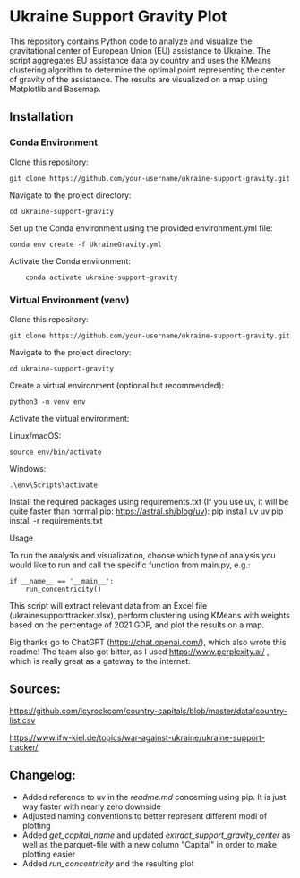 # Ukraine Support Gravity Plot

This repository contains Python code to analyze and visualize the gravitational center of European Union (EU) assistance to Ukraine. The script aggregates EU assistance data by country and uses the KMeans clustering algorithm to determine the optimal point representing the center of gravity of the assistance. The results are visualized on a map using Matplotlib and Basemap.
## Installation
### Conda Environment
Clone this repository:

    git clone https://github.com/your-username/ukraine-support-gravity.git

Navigate to the project directory:


    cd ukraine-support-gravity

Set up the Conda environment using the provided environment.yml file:

    conda env create -f UkraineGravity.yml

Activate the Conda environment:


        conda activate ukraine-support-gravity

### Virtual Environment (venv)

Clone this repository:


    git clone https://github.com/your-username/ukraine-support-gravity.git

Navigate to the project directory:


    cd ukraine-support-gravity

Create a virtual environment (optional but recommended):


    python3 -m venv env

Activate the virtual environment:

Linux/macOS:

    source env/bin/activate
Windows:

    .\env\Scripts\activate

Install the required packages using requirements.txt
(If you use uv, it will be quite faster than normal pip:
https://astral.sh/blog/uv):
    pip install uv
    uv pip install -r requirements.txt

Usage

To run the analysis and visualization, choose which type of analysis you would like to run and call the specific function from main.py, e.g.:


    if __name__ == '__main__':
        run_concentricity()


    

This script will extract relevant data from an Excel file (ukrainesupporttracker.xlsx), perform clustering using KMeans with weights based on the percentage of 2021 GDP, and plot the results on a map.

Big thanks go to ChatGPT (https://chat.openai.com/), which also wrote this readme!
The team also got bitter, as I used https://www.perplexity.ai/ , which is really great as a gateway to the internet.


## Sources:

https://github.com/icyrockcom/country-capitals/blob/master/data/country-list.csv


https://www.ifw-kiel.de/topics/war-against-ukraine/ukraine-support-tracker/


## Changelog: 
- Added reference to uv in the *readme.md* concerning using pip. It is just way faster with nearly zero downside
- Adjusted naming conventions to better represent different modi of plotting
- Added *get_capital_name* and updated *extract_support_gravity_center* as well as the parquet-file with a new column "Capital" in order to make plotting easier
- Added *run_concentricity* and the resulting plot